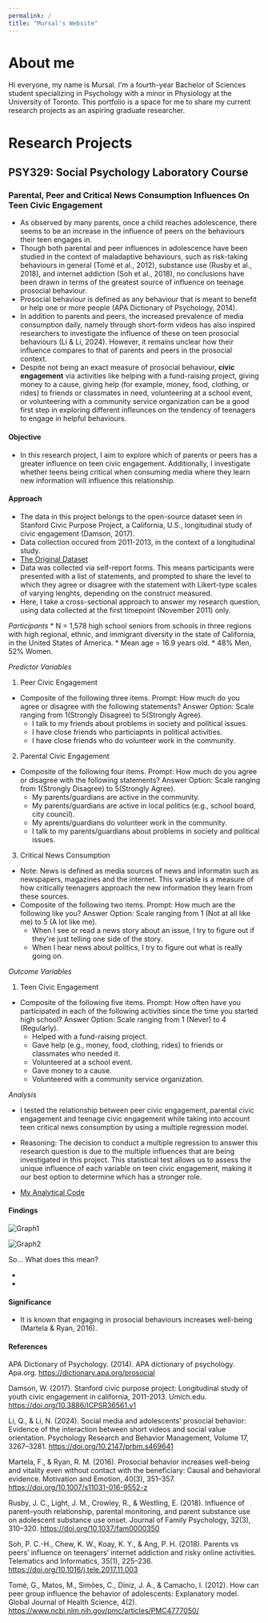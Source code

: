 ```yaml
---
permalink: /
title: "Mursal's Website"
---
```


# About me

Hi everyone, my name is Mursal. I'm a fourth-year Bachelor of Sciences student specializing in Psychology with a minor in Physiology at the University of Toronto. This portfolio is a space for me to share my current research projects as an aspiring graduate researcher.

# Research Projects

## PSY329: Social Psychology Laboratory Course

### Parental, Peer and Critical News Consumption Influences On Teen Civic Engagement

-   As observed by many parents, once a child reaches adolescence, there seems to be an increase in the influence of peers on the behaviours their teen engages in.
-   Though both parental and peer influences in adolescence have been studied in the context of maladaptive behaviours, such as risk-taking behaviours in general (Tomé et al., 2012), substance use (Rusby et al., 2018), and internet addiction (Soh et al., 2018), no conclusions have been drawn in terms of the greatest source of influence on teenage prosocial behaviour.
-   Prosocial behaviour is defined as any behaviour that is meant to benefit or help one or more people (APA Dictionary of Psychology, 2014).
-   In addition to parents and peers, the increased prevalence of media consumption daily, namely through short-form videos has also inspired researchers to investigate the influence of these on teen prosocial behaviours (Li & Li, 2024). However, it remains unclear how their influence compares to that of parents and peers in the prosocial context.
-   Despite not being an exact measure of prosocial behaviour, **civic engagement** via activities like helping with a fund-raising project, giving money to a cause, giving help (for example, money, food, clothing, or rides) to friends or classmates in need, volunteering at a school event, or volunteering with a community service organization can be a good first step in exploring different infleunces on the tendency of teenagers to engage in helpful behaviours.

#### Objective

-   In this research project, I aim to explore which of parents or peers has a greater influence on teen civic engagement. Additionally, I investigate whether teens being critical when consuming media where they learn new information will influence this relationship.

#### Approach

-   The data in this project belongs to the open-source dataset seen in Stanford Civic Purpose Project, a California, U.S., longitudinal study of civic engagement (Damson, 2017).
-   Data collection occured from 2011-2013, in the context of a longitudinal study.
-   [The Original Dataset](https://www.icpsr.umich.edu/web/ICPSR/studies/36561)
-   Data was collected via self-report forms. This means participants were presented with a list of statements, and prompted to share the level to which they agree or disagree with the statement with Likert-type scales of varying lenghts, depending on the construct measured.
-   Here, I take a cross-sectional approach to answer my research question, using data collected at the first timepoint (November
    2011) only.

*Participants* \* N = 1,578 high school seniors from schools in three regions with high regional, ethnic, and immigrant diversity in the state of California, in the United States of America. \* Mean age = 16.9 years old. \* 48% Men, 52% Women.

*Predictor Variables*

1.  Peer Civic Engagement

-   Composite of the following three items. Prompt: How much do you agree or disagree with the following statements? Answer Option: Scale ranging from 1(Strongly Disagree) to 5(Strongly Agree).
    -   I talk to my friends about problems in society and political issues.
    -   I have close friends who particiapnts in political activities.
    -   I have close friends who do volunteer work in the community.

2.  Parental Civic Engagement

-   Composite of the following four items. Prompt: How much do you agree or disagree with the following statements? Answer Option: Scale ranging from 1(Strongly Disagree) to 5(Strongly Agree).
    -   My parents/guardians are active in the community.
    -   My parents/guardians are active in local politics (e.g., school board, city council).
    -   My aprents/guardians do volunteer work in the community.
    -   I talk to my parents/guardians about problems in society and political issues.

3.  Critical News Consumption

-   Note: News is defined as media sources of news and informatin such as newspapers, magazines and the internet. This variable is a measure of how critically teenagers approach the new information they learn from these sources.
-   Composite of the following two items. Prompt: How much are the following like you? Answer Option: Scale ranging from 1 (Not at all like me) to 5 (A lot like me).
    -   When I see or read a news story about an issue, I try to figure out if they're just telling one side of the story.
    -   When I hear news about politics, I try to figure out what is really going on.

*Outcome Variables*

1.  Teen Civic Engagement

-   Composite of the following five items. Prompt: How often have you participated in each of the following activities since the time you started high school? Answer Option: Scale ranging from 1 (Never) to 4 (Regularly).
    -   Helped with a fund-raising project.
    -   Gave help (e.g., money, food, clothing, rides) to friends or classmates who needed it.
    -   Volunteered at a school event.
    -   Gave money to a cause.
    -   Volunteered with a community service organization.

*Analysis*

-   I tested the relationship between peer civic engagement, parental civic engagement and teenage civic engagement while taking into account teen critical news consumption by using a multiple regression model.

-   Reasoning: The decision to conduct a multiple regression to answer this research question is due to the multiple influences that are being investigated in this project. This statistical test allows us to assess the unique influence of each variable on teen civic engagement, making it our best option to determine which has a stronger role.

-   [My Analytical Code](https://github.com/jahedMs/MyProject_PSY329_FINAL/blob/main/Final_MyProject_PSY329.md)

#### Findings

 ![Graph1](/assets/Graph1.png)

 ![Graph2](/asset/Graph2.png)

 
So... What does this mean?


*
*


#### Significance
* It is known that engaging in prosocial behaviours increases well-being (Martela & Ryan, 2016).

#### References

APA Dictionary of Psychology. (2014). APA dictionary of psychology. Apa.org. <https://dictionary.apa.org/prosocial>

Damson, W. (2017). Stanford civic purpose project: Longitudinal study of youth civic engagement in california, 2011-2013. Umich.edu. <https://doi.org/10.3886/ICPSR36561.v1>

Li, Q., & Li, N. (2024). Social media and adolescents’ prosocial behavior: Evidence of the interaction between short videos and social value orientation. Psychology Research and Behavior Management, Volume 17, 3267–3281. <https://doi.org/10.2147/prbm.s469641>

Martela, F., & Ryan, R. M. (2016). Prosocial behavior increases well-being and vitality even without contact with the beneficiary: Causal and behavioral evidence. Motivation and Emotion, 40(3), 351–357. <https://doi.org/10.1007/s11031-016-9552-z>

Rusby, J. C., Light, J. M., Crowley, R., & Westling, E. (2018). Influence of parent–youth relationship, parental monitoring, and parent substance use on adolescent substance use onset. Journal of Family Psychology, 32(3), 310–320. <https://doi.org/10.1037/fam0000350>

Soh, P. C.-H., Chew, K. W., Koay, K. Y., & Ang, P. H. (2018). Parents vs peers’ influence on teenagers’ internet addiction and risky online activities. Telematics and Informatics, 35(1), 225–236. <https://doi.org/10.1016/j.tele.2017.11.003>

Tomé, G., Matos, M., Simões, C., Diniz, J. A., & Camacho, I. (2012). How can peer group influence the behavior of adolescents: Explanatory model. Global Journal of Health Science, 4(2). <https://www.ncbi.nlm.nih.gov/pmc/articles/PMC4777050/>

